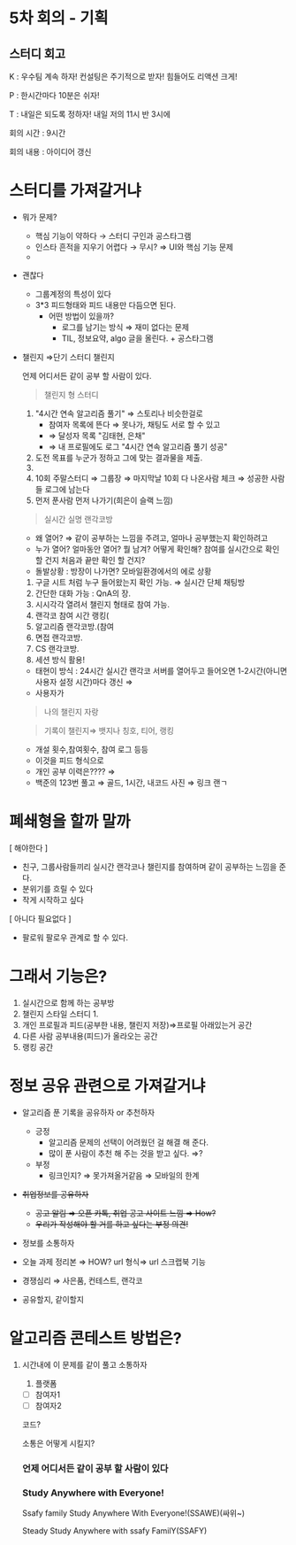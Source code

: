 # 5차 회의 - 기획

## 스터디 회고

K : 우수팀 계속 하자!  컨설팅은 주기적으로 받자! 힘들어도 리액션 크게!

P : 한시간마다 10분은 쉬자!

T : 내일은 되도록 정하자! 내일 저의 11시 반 3시에

회의 시간 : 9시간

회의 내용 : 아이디어 갱신

# 스터디를 가져갈거냐

- 뭐가 문제?
    - 핵심 기능이 약하다 → 스터디 구인과 공스타그램
    - 인스타 흔적을 지우기 어렵다 → 무시? ⇒ UI와 핵심 기능 문제
    - 
- 괜찮다
    - 그룹계정의 특성이 있다
    - 3*3 피드형태와 피드 내용만 다듬으면 된다.
        - 어떤 방법이 있을까?
            - 로그를 남기는 방식 ⇒ 재미 없다는 문제
            - TIL, 정보요약, algo 글을 올린다. + 공스타그램

- 챌린지 ⇒단기 스터디 챌린지

    언제 어디서든 같이 공부 할 사람이 있다.

    > 챌린지 형 스터디

    1. "4시간 연속 알고리즘 풀기" ⇒ 스토리나 비슷한걸로
        - 참여자 목록에 뜬다 ⇒ 못나가, 채팅도 서로 할 수 있고
        - ⇒ 달성자 목록 "김태현, 은채"
        - ⇒ 내 프로필에도 로그 "4시간 연속 알고리즘 풀기 성공"
    2. 도전 목표를 누군가 정하고 그에 맞는 결과물을 제출.
    3. 
    4. 10회 주말스터디 ⇒ 그룹장 ⇒ 마지막날 10회 다 나온사람 체크 ⇒ 성공한 사람들 로그에 남는다
    5. 먼저 푼사람 먼저 나가기(희은이 슬랙 느낌)

    > 실시간 실명 랜각코방

    - 왜 열어? ⇒ 같이 공부하는 느낌을 주려고, 얼마나 공부했는지 확인하려고
    - 누가 열어? 얼마동안 열어? 뭘 남겨? 어떻게 확인해? 참여를 실시간으로 확인 할 건지 처음과 끝만 확인 할 건지?
    - 돌발상황 : 방장이 나가면? 모바일환경에서의 에로 상황
    1. 구글 시트 처럼 누구 들어왔는지 확인 가능. ⇒ 실시간 단체 채팅방
    2. 간단한 대화 가능 : QnA의 장.
    3. 시시각각 열려서 챌린지 형태로 참여 가능.
    4. 랜각코 참여 시간 랭킹(
    5. 알고리즘 랜각코방.(참여 
    6. 면접 랜각코방.
    7. CS 랜각코방.
    8. 세션 방식 활용!
    - 태현이 방식 : 24시간 실시간 랜각코 서버를 열어두고 들어오면 1-2시간(아니면 사용자 설정 시간)마다 갱신 ⇒
    - 사용자가

    > 나의 챌린지 자랑

    > 기록이 챌린지⇒ 뱃지나 칭호, 티어, 랭킹

    - 개설 횟수,참여횟수, 참여 로그 등등
    - 이것을 피드 형식으로
    - 개인 공부 이력은???? ⇒
    - 백준의 123번 풀고 ⇒ 골드, 1시간, 내코드 사진 ⇒ 링크 랜ㄱ

# 폐쇄형을 할까 말까

[ 해야한다 ]

- 친구, 그룹사람들끼리 실시간 랜각코나 챌린지를 참여하며 같이 공부하는 느낌을 준다.
- 분위기를 흐릴 수 있다
- 작게 시작하고 싶다

[ 아니다 필요없다 ]

- 팔로워 팔로우 관계로 할 수 있다.

# 그래서 기능은?

1. 실시간으로 함께 하는 공부방
2. 챌린지 스타일 스터디
    1. 
3. 개인 프로필과 피드(공부한 내용, 챌린지 저장)⇒프로필 아래있는거 공간
4. 다른 사람 공부내용(피드)가 올라오는 공간
5. 랭킹 공간

# 정보 공유 관련으로 가져갈거냐

- 알고리즘 푼 기록을 공유하자 or 추천하자
    - 긍정
        - 알고리즘 문제의 선택이 어려웠던 걸 해결 해 준다.
        - 많이 푼 사람이 추천 해 주는 것을 받고 싶다. ⇒? 
    - 부정
        - 링크인지? ⇒ 못가져올거같음 ⇒ 모바일의 한계
- ~~취업정보를 공유하자~~
    - ~~공고 알림 ⇒ 오픈 카톡, 취업 공고 사이트 느낌 ⇒ How?~~
    - ~~우리가 작성해야 할 거를 하고 싶다는 부정 의견!~~
- 정보를 소통하자
- 오늘 과제 정리본 ⇒ HOW?  url 형식⇒ url 스크랩북 기능
- 경쟁심리 ⇒ 사은품, 컨테스트, 랜각코

- 공유할지, 같이할지

# 알고리즘 콘테스트 방법은?

1. 시간내에 이 문제를 같이 풀고 소통하자
    1. 플랫폼
    - [ ]  참여자1
    - [ ]  참여자2

    코드?

    소통은 어떻게 시킬지?

    ### 언제 어디서든 같이 공부 할 사람이 있다

    ### Study Anywhere with Everyone!

    Ssafy family Study Anywhere With Everyone!(SSAWE)(싸위~)

    Steady Study Anywhere with ssafy FamilY(SSAFY)
